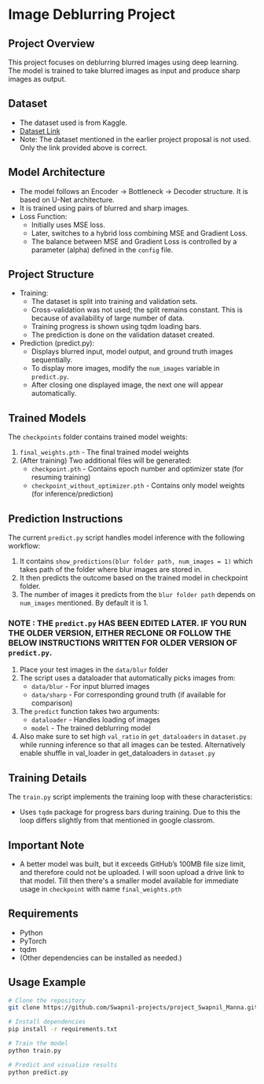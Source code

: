 # Image Deblurring Project

## Project Overview
This project focuses on deblurring blurred images using deep learning.  
The model is trained to take blurred images as input and produce sharp images as output.

## Dataset
- The dataset used is from Kaggle.  
- [Dataset Link](https://www.kaggle.com/datasets/emrehakanerdemir/face-deblurring-dataset-using-celeba)
- Note: The dataset mentioned in the earlier project proposal is not used. Only the link provided above is correct.

## Model Architecture
- The model follows an Encoder → Bottleneck → Decoder structure. It is based on U-Net architecture.
- It is trained using pairs of blurred and sharp images.
- Loss Function:
  - Initially uses MSE loss.
  - Later, switches to a hybrid loss combining MSE and Gradient Loss.
  - The balance between MSE and Gradient Loss is controlled by a parameter (alpha) defined in the `config` file.

## Project Structure
- Training:
  - The dataset is split into training and validation sets.
  - Cross-validation was not used; the split remains constant. This is because of availability of large number of data.
  - Training progress is shown using tqdm loading bars.
  - The prediction is done on the validation dataset created.
- Prediction (predict.py):
  - Displays blurred input, model output, and ground truth images sequentially.
  - To display more images, modify the `num_images` variable in `predict.py`.
  - After closing one displayed image, the next one will appear automatically.
 
    
 ## Trained Models

The `checkpoints` folder contains trained model weights:

1. `final_weights.pth` - The final trained model weights
2. (After training) Two additional files will be generated:
   - `checkpoint.pth` - Contains epoch number and optimizer state (for resuming training)
   - `checkpoint_without_optimizer.pth` - Contains only model weights (for inference/prediction)

## Prediction Instructions

The current `predict.py` script handles model inference with the following workflow:

1. It contains `show_predictions(blur folder path, num_images = 1)` which takes path of the folder where blur images are stored in.
2. It then predicts the outcome based on the trained model in checkpoint folder.
3. The number of images it predicts from the `blur folder path` depends on `num_images` mentioned. By default it is 1.



### NOTE : THE `predict.py` HAS BEEN EDITED LATER. IF YOU RUN THE OLDER VERSION, EITHER RECLONE OR FOLLOW THE BELOW INSTRUCTIONS WRITTEN FOR OLDER VERSION OF `predict.py`.
1. Place your test images in the `data/blur` folder
2. The script uses a dataloader that automatically picks images from:
   - `data/blur` - For input blurred images
   - `data/sharp` - For corresponding ground truth (if available for comparison)
3. The `predict` function takes two arguments:
   - `dataloader` - Handles loading of images
   - `model` - The trained deblurring model
 4. Also make sure to set high `val_ratio` in `get_dataloaders` in `dataset.py` while running inference so that all images can be tested. Alternatively enable shuffle in val_loader in get_dataloaders in `dataset.py`

## Training Details

The `train.py` script implements the training loop with these characteristics:

- Uses `tqdm` package for progress bars during training. Due to this the loop differs slightly from that mentioned in google classrom.


## Important Note
- A better model was built, but it exceeds GitHub’s 100MB file size limit, and therefore could not be uploaded. I will soon upload a drive link to that model. Till then there's a smaller model available for immediate usage in `checkpoint` with name `final_weights.pth`

## Requirements
- Python 
- PyTorch
- tqdm
- (Other dependencies can be installed as needed.)

## Usage Example
```bash
# Clone the repository
git clone https://github.com/Swapnil-projects/project_Swapnil_Manna.git

# Install dependencies
pip install -r requirements.txt

# Train the model
python train.py

# Predict and visualize results
python predict.py
